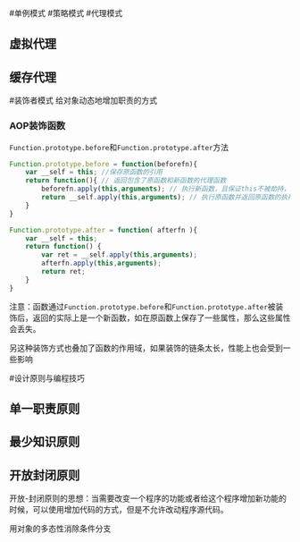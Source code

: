 #单例模式
#策略模式
#代理模式
 ## 虚拟代理
 ## 缓存代理
 
 #装饰者模式
给对象动态地增加职责的方式
### AOP装饰函数

`Function.prototype.before`和`Function.prototype.after`方法

```javascript
Function.prototype.before = function(beforefn){
    var __self = this; //保存原函数的引用
    return function(){ // 返回包含了原函数和新函数的代理函数
        beforefn.apply(this,arguments); // 执行新函数，且保证this不被劫持，新函数接受的参数也会被原封不动地传入原函数，新函数在原函数之前执行
        return __self.apply(this,arguments); // 执行原函数并返回原函数的执行结果，并且保证this不被劫持
    }
} 

Function.prototype.after = function( afterfn ){
    var __self = this;
    return function() {
        var ret = __self.apply(this,arguments);
        afterfn.apply(this,arguments);
        return ret;
    }
}
```

注意：函数通过`Function.prototype.before`和`Function.prototype.after`被装饰后，返回的实际上是一个新函数，如在原函数上保存了一些属性，那么这些属性会丢失。

另这种装饰方式也叠加了函数的作用域，如果装饰的链条太长，性能上也会受到一些影响

#设计原则与编程技巧

## 单一职责原则
## 最少知识原则
## 开放封闭原则

开放-封闭原则的思想：当需要改变一个程序的功能或者给这个程序增加新功能的时候，可以使用增加代码的方式，但是不允许改动程序源代码。

用对象的多态性消除条件分支